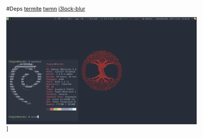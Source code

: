 #Deps
[termite](https://github.com/thestinger/termite)
[twmn](https://github.com/sboli/twmn)
[i3lock-blur](https://github.com/karulont/i3lock-blur)

![dotfiles preview](https://github.com/rszczers/dotfiles/raw/master/tmp/scrot.png)]
